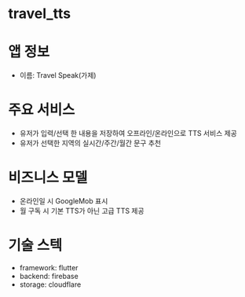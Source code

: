 # travel_tts

# 앱 정보
- 이름: Travel Speak(가제)

# 주요 서비스
- 유저가 입력/선택 한 내용을 저장하여 오프라인/온라인으로 TTS 서비스 제공
- 유저가 선택한 지역의 실시간/주간/월간 문구 추천

# 비즈니스 모델
- 온라인일 시 GoogleMob 표시
- 월 구독 시 기본 TTS가 아닌 고급 TTS 제공

# 기술 스텍
- framework: flutter
- backend: firebase
- storage: cloudflare